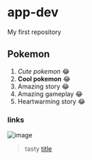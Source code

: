 # app-dev
My first repository

## Pokemon

1. *Cute pokemon* :joy:
2. **Cool pokemon** :joy:
3. Amazing story :joy:
4. Amazing gameplay :joy:
5. Heartwarming story :joy:


### links   
![image](https://github.com/Manigaz/app-dev/assets/169651623/c89e7242-f069-4e68-8e4d-bfc886d6864c)
> tasty
[title](https://github.com/Manigaz/app-dev/edit/readme-edits/README.md)
